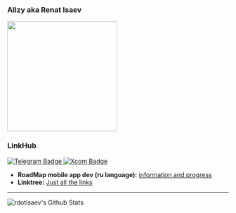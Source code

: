 ### Allzy aka Renat Isaev
<div id="header" align="left">
  <img src="https://i.giphy.com/media/v1.Y2lkPTc5MGI3NjExZGhhNWM3eGdjaHZ2YzhrMTB2MGhiczNtcDFkNzJmb3B0M3A1cGI1ZyZlcD12MV9pbnRlcm5hbF9naWZfYnlfaWQmY3Q9cw/xTiTnI7Gig88ZfofxS/giphy.gif" width="250"/>
</div>

### LinkHub
<div id="badges">
  <a href="https://t.me/rdotisaev">
    <img src="https://img.shields.io/badge/Telegram-grey?style=for-the-badge&logo=telegram&logoColor=black" alt="Telegram Badge"/>
  </a>
  <a href="https://x.com/rdotisaev">
    <img src="https://img.shields.io/badge/Twitter-black?style=for-the-badge&logo=x&logoColor=blue" alt="Xcom Badge"/>
  </a>
</div>

- **RoadMap mobile app dev (ru language):** [information and progress](https://t.me/+g8mJX-6lI7pkYTM6)
- **Linktree:** [Just all the links](https://linktr.ee/Allzy)



--- 


<img align="left" alt="rdotisaev's Github Stats" src="https://github-readme-stats.vercel.app/api?username=rdotisaev&show_icons=true&hide_border=true&theme=dark" />
